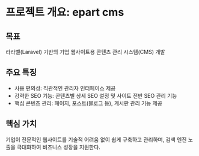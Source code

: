 # 프로젝트 개요: epart cms

## 목표

라라벨(Laravel) 기반의 기업 웹사이트용 콘텐츠 관리 시스템(CMS) 개발

## 주요 특징

*   사용 편의성: 직관적인 관리자 인터페이스 제공
*   강력한 SEO 기능: 콘텐츠별 상세 SEO 설정 및 사이트 전반 SEO 관리 기능
*   핵심 콘텐츠 관리: 페이지, 포스트(블로그 등), 게시판 관리 기능 제공

## 핵심 가치

기업이 전문적인 웹사이트를 기술적 어려움 없이 쉽게 구축하고 관리하며, 검색 엔진 노출을 극대화하여 비즈니스 성장을 지원한다.
